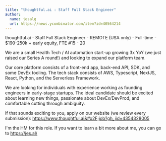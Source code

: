 ```yaml
---
title: "thoughtful.ai : Staff Full Stack Engineer"
author:
  name: jesalg
  url: https://news.ycombinator.com/item?id=40564214
---
```

thoughtful.ai - Staff Full Stack Engineer - REMOTE (USA only) - Full-time - $190-250k + early equity, FTE #15 - 20

We are a small Health Tech &#x2F; AI automation start-up growing 3x YoY (we just raised our Series A round!) and looking to expand our platform team.

Our core platform consists of a front-end app, back-end API, SDK, and some DevEx tooling. The tech stack consists of AWS, Typescript, NextJS, React, Python, and the Serverless Framework.

We are looking for individuals with experience working as founding engineers in early-stage startups. The ideal candidate should be excited about learning new things, passionate about DevEx&#x2F;DevProd, and comfortable cutting through ambiguity.

If that sounds exciting to you, apply on our website (we review every submission): <a href="https:&#x2F;&#x2F;www.thoughtful.ai&#x2F;job?gh_jid=4354328005" rel="nofollow">https:&#x2F;&#x2F;www.thoughtful.ai&#x2F;job?gh_jid=4354328005</a>

I&#x27;m the HM for this role. If you want to learn a bit more about me, you can go to <a href="https:&#x2F;&#x2F;jes.al&#x2F;" rel="nofollow">https:&#x2F;&#x2F;jes.al&#x2F;</a>
